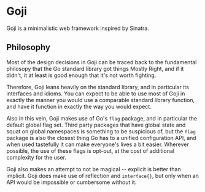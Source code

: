 Goji
====

Goji is a minimalistic web framework inspired by Sinatra.


Philosophy
----------

Most of the design decisions in Goji can be traced back to the fundamental
philosopy that the Go standard library got things Mostly Right, and if it
didn't, it at least is good enough that it's not worth fighting.

Therefore, Goji leans heavily on the standard library, and in particular its
interfaces and idioms. You can expect to be able to use most of Goji in exactly
the manner you would use a comparable standard library function, and have it
function in exactly the way you would expect.

Also in this vein, Goji makes use of Go's `flag` package, and in particular the
default global flag set. Third party packages that have global state and squat
on global namespaces is something to be suspicious of, but the `flag` package is
also the closest thing Go has to a unified configuration API, and when used
tastefully it can make everyone's lives a bit easier. Wherever possible, the use
of these flags is opt-out, at the cost of additional complexity for the user.

Goji also makes an attempt to not be magical -- explicit is better than
implicit. Goji does make use of reflection and `interface{}`, but only when an
API would be impossible or cumbersome without it.
